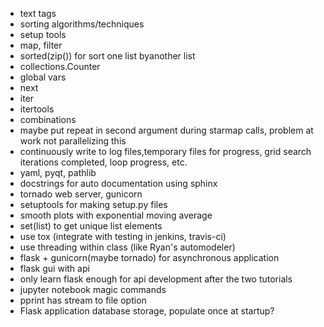   * text tags
  * sorting algorithms/techniques
  * setup tools
  * map, filter
  * sorted(zip()) for sort one list byanother list
  * collections.Counter
  * global vars
  * next
  * iter
  * itertools
  * combinations
  * maybe put repeat in second argument during starmap calls, problem at work not parallelizing this
  * continuously write to log files,temporary files for progress, grid search iterations completed, loop progress, etc.
  * yaml, pyqt, pathlib
  * docstrings for auto documentation using sphinx
  * tornado web server, gunicorn
  * setuptools for making setup.py files
  * smooth plots with exponential moving average
  * set(list) to get unique list elements
  * use tox (integrate with testing in jenkins, travis-ci)
  * use threading within class (like Ryan's automodeler)
  * flask + gunicorn(maybe tornado) for asynchronous application
  * flask gui with api
  * only learn flask enough for api development after the two tutorials
  * jupyter notebook magic commands
  * pprint has stream to file option
  * Flask application database storage, populate once at startup?